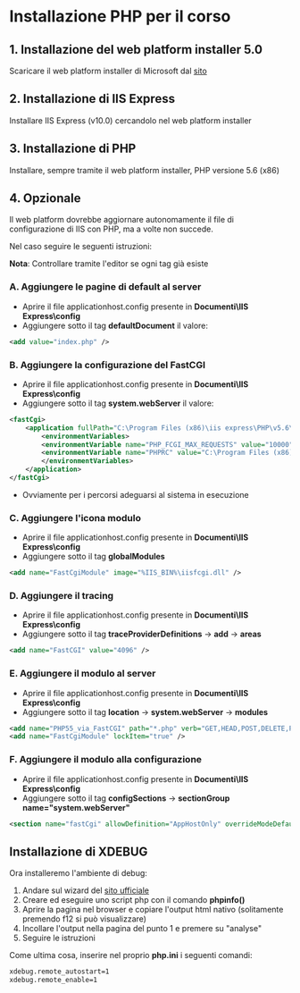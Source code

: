 # Installazione PHP per il corso

## 1. Installazione del web platform installer 5.0
Scaricare il web platform installer di Microsoft dal [sito](https://www.microsoft.com/en-us/download/details.aspx?id=6164)

## 2. Installazione di IIS Express
Installare IIS Express (v10.0) cercandolo nel web platform installer

## 3. Installazione di PHP
Installare, sempre tramite il web platform installer, PHP versione 5.6 (x86)

## 4. Opzionale
Il web platform dovrebbe aggiornare autonomamente il file di configurazione di IIS con PHP, ma a volte non succede.  

Nel caso seguire le seguenti istruzioni:  

__Nota__: Controllare tramite l'editor se ogni tag già esiste

### A. Aggiungere le pagine di default al server
- Aprire il file applicationhost.config presente in __Documenti\IIS Express\config__
- Aggiungere sotto il tag __defaultDocument__ il valore:
```xml
<add value="index.php" />
```

### B. Aggiungere la configurazione del FastCGI
- Aprire il file applicationhost.config presente in __Documenti\IIS Express\config__
- Aggiungere sotto il tag __system.webServer__ il valore:
```xml
<fastCgi>
    <application fullPath="C:\Program Files (x86)\iis express\PHP\v5.6\php-cgi.exe" monitorChangesTo="php.ini" activityTimeout="600" requestTimeout="600" instanceMaxRequests="10000">
        <environmentVariables>
        <environmentVariable name="PHP_FCGI_MAX_REQUESTS" value="10000" />
        <environmentVariable name="PHPRC" value="C:\Program Files (x86)\iis express\PHP\v5.6" />
        </environmentVariables>
    </application>
</fastCgi>
```
- Ovviamente per i percorsi adeguarsi al sistema in esecuzione

### C. Aggiungere l'icona modulo
- Aprire il file applicationhost.config presente in __Documenti\IIS Express\config__
- Aggiungere sotto il tag __globalModules__
```xml
<add name="FastCgiModule" image="%IIS_BIN%\iisfcgi.dll" />
```

### D. Aggiungere il tracing
- Aprire il file applicationhost.config presente in __Documenti\IIS Express\config__
- Aggiungere sotto il tag __traceProviderDefinitions__ -> __add__ -> __areas__
```xml
<add name="FastCGI" value="4096" />
```

### E. Aggiungere il modulo al server
- Aprire il file applicationhost.config presente in __Documenti\IIS Express\config__
- Aggiungere sotto il tag __location__ -> __system.webServer__ -> __modules__
```xml
<add name="PHP55_via_FastCGI" path="*.php" verb="GET,HEAD,POST,DELETE,PUT" modules="FastCgiModule" scriptProcessor="C:\Program Files (x86)\iis express\PHP\v5.6\php-cgi.exe" resourceType="Either" />
<add name="FastCgiModule" lockItem="true" />
```
### F. Aggiungere il modulo alla configurazione
- Aprire il file applicationhost.config presente in __Documenti\IIS Express\config__
- Aggiungere sotto il tag __configSections__ -> __sectionGroup name="system.webServer"__
```xml
<section name="fastCgi" allowDefinition="AppHostOnly" overrideModeDefault="Deny" />
```

## Installazione di XDEBUG
Ora installeremo l'ambiente di debug:

1. Andare sul wizard del [sito ufficiale](https://xdebug.org/wizard.php)
2. Creare ed eseguire uno script php con il comando __phpinfo()__
3. Aprire la pagina nel browser e copiare l'output html nativo (solitamente premendo f12 si può visualizzare)
4. Incollare l'output nella pagina del punto 1 e premere su "analyse"
5. Seguire le istruzioni

Come ultima cosa, inserire nel proprio __php.ini__ i seguenti comandi:
```xml
xdebug.remote_autostart=1
xdebug.remote_enable=1
```
